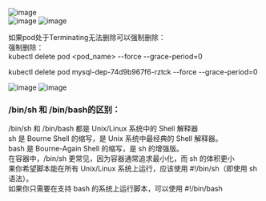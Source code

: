 ![image](https://github.com/user-attachments/assets/6b731fee-a13c-457b-bc52-cf70caef575b)  
![image](https://github.com/user-attachments/assets/c489877b-a45b-4917-ab08-076410039289)
![image](https://github.com/user-attachments/assets/ee33dc7d-aba3-4e63-8d0b-495e9767e87d)

如果pod处于Terminating无法删除可以强制删除：  
强制删除：  
kubectl delete pod <pod_name> --force --grace-period=0

kubectl delete pod mysql-dep-74d9b967f6-rztck --force --grace-period=0

![image](https://github.com/user-attachments/assets/83224734-3255-4bc1-b5cd-af5518d869e3)
![image](https://github.com/user-attachments/assets/b95198c5-2c60-4cc4-b614-bc783d88af2a)

### /bin/sh 和 /bin/bash的区别：
/bin/sh 和 /bin/bash 都是 Unix/Linux 系统中的 Shell 解释器  
sh 是 Bourne Shell 的缩写，是 Unix 系统中最经典的 Shell 解释器。  
bash 是 Bourne-Again Shell 的缩写，是 sh 的增强版。  
在容器中，/bin/sh 更常见，因为容器通常追求最小化，而 sh 的体积更小  
果你希望脚本能在所有 Unix/Linux 系统上运行，应该使用 #!/bin/sh（即使用 sh 语法）。  
如果你只需要在支持 bash 的系统上运行脚本，可以使用 #!/bin/bash  
